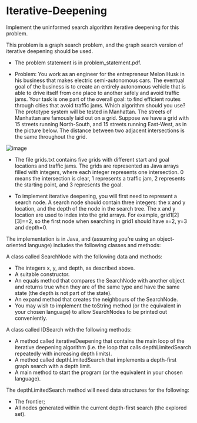 # Iterative-Deepening

Implement the uninformed search algorithm iterative deepening for this problem. 

This problem is a graph search problem, and the graph search version of iterative deepening should be used.

- The problem statement is in problem_statement.pdf.

- Problem:
You work as an engineer for the entrepreneur Melon Husk in his business that makes
electric semi-autonomous cars. The eventual goal of the business is to create an entirely
autonomous vehicle that is able to drive itself from one place to another safely and avoid
traffic jams. Your task is one part of the overall goal: to find efficient routes through cities
that avoid traffic jams. Which algorithm should you use?
The prototype system will be tested in Manhattan. The streets of Manhattan are
famously laid out on a grid. Suppose we have a grid with 15 streets running North-South,
and 15 streets running East-West, as in the picture below. The distance between two
adjacent intersections is the same throughout the grid.

![image](https://user-images.githubusercontent.com/60503179/169689259-17285a6b-57cb-433a-ae49-d8a0bdc252f4.png)

- The file grids.txt contains five grids with different start and goal locations and traffic jams. The grids are represented as Java arrays filled with integers, where each integer represents one intersection. 0 means the intersection is clear, 1 represents a traffic jam, 2 represents the starting point, and 3 represents the goal.

- To implement iterative deepening, you will first need to represent a search node. A search node should contain three integers: the x and y location, and the depth of the node in the search tree. The x and y location are used to index into the grid arrays. For example, grid1[2][3]==2, so the first node when searching in grid1 should have x=2, y=3 and depth=0.

The implementation is in Java, and (assuming you’re using an object-oriented language) includes the following classes and methods:

A class called SearchNode with the following data and methods:
- The integers x, y, and depth, as described above. 
- A suitable constructor.
-	An equals method that compares the SearchNode with another object and returns true when they are of the same type and have the same state (the depth is not part of the state).
-	An expand method that creates the neighbours of the SearchNode. 
-	You may wish to implement the toString method (or the equivalent in your chosen language) to allow SearchNodes to be printed out conveniently. 

A class called IDSearch with the following methods:
-	A method called iterativeDeepening that contains the main loop of the iterative deepening algorithm (i.e. the loop that calls depthLimitedSearch repeatedly with increasing depth limits). 
-	A method called depthLimitedSearch that implements a depth-first graph search with a depth limit. 
-	A main method to start the program (or the equivalent in your chosen language). 

The depthLimitedSearch method will need data structures for the following:
-	The frontier;
-	All nodes generated within the current depth-first search (the explored set).
